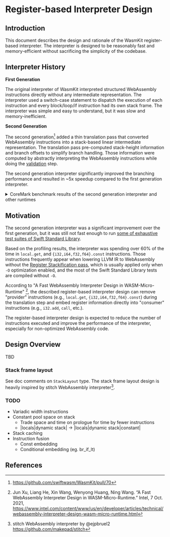 # Register-based Interpreter Design

## Introduction

This document describes the design and rationale of the WasmKit register-based interpreter. The interpreter is designed to be reasonably fast and memory-efficient without sacrificing the simplicity of the codebase.

## Interpreter History

**First Generation**

The original interpreter of WasmKit interpreted structured WebAssembly instructions directly without any intermediate representation. The interpreter used a switch-case statement to dispatch the execution of each instruction and every block/loop/if instruction had its own stack frame. The interpreter was simple and easy to understand, but it was slow and memory-inefficient.

**Second Generation**

The second generation[^1] added a thin translation pass that converted WebAssembly instructions into a stack-based linear intermediate representation. The translation pass pre-computed stack-height information and branch offsets to simplify branch handling. Those information were computed by abstractly interpreting the WebAssembly instructions while doing the [validation](https://webassembly.github.io/spec/core/valid/index.html) step.

The second generation interpreter significantly improved the branching performance and resulted in ~5x speedup compared to the first generation interpreter.

<details>

<summary>CoreMark benchmark results of the second generation interpreter and other runtimes</summary>

```
===== Running CoreMark with WasmKit... =====
2K performance run parameters for coremark.
CoreMark Size    : 666
Total ticks      : 849462320
Total time (secs): 13.734364
Iterations/Sec   : 291.240274
Iterations       : 4000
Compiler version : GCCClang 18.1.2-wasi-sdk (https://github.com/llvm/llvm-project 26a1d6601d727a96f4301d0d8647b5a42760ae0c)
Compiler flags   : -O3 -D_WASI_EMULATED_PROCESS_CLOCKS -lwasi-emulated-process-clocks
Memory location  : STACK
seedcrc          : 0xe9f5
[0]crclist       : 0xe714
[0]crcmatrix     : 0x1fd7
[0]crcstate      : 0x8e3a
[0]crcfinal      : 0x65c5
Correct operation validated. See README.md for run and reporting rules.
CoreMark 1.0 : 291.240274 / GCCClang 18.1.2-wasi-sdk (https://github.com/llvm/llvm-project 26a1d6601d727a96f4301d0d8647b5a42760ae0c) -O3 -D_WASI_EMULATED_PROCESS_CLOCKS -lwasi-emulated-process-clocks    / STACK

===== Running CoreMark with wasmi... =====
2K performance run parameters for coremark.
CoreMark Size    : 666
Total ticks      : 2252434821
Total time (secs): 15.137337
Iterations/Sec   : 1321.236383
Iterations       : 20000
Compiler version : GCCClang 18.1.2-wasi-sdk (https://github.com/llvm/llvm-project 26a1d6601d727a96f4301d0d8647b5a42760ae0c)
Compiler flags   : -O3 -D_WASI_EMULATED_PROCESS_CLOCKS -lwasi-emulated-process-clocks
Memory location  : STACK
seedcrc          : 0xe9f5
[0]crclist       : 0xe714
[0]crcmatrix     : 0x1fd7
[0]crcstate      : 0x8e3a
[0]crcfinal      : 0x382f
Correct operation validated. See README.md for run and reporting rules.
CoreMark 1.0 : 1321.236383 / GCCClang 18.1.2-wasi-sdk (https://github.com/llvm/llvm-project 26a1d6601d727a96f4301d0d8647b5a42760ae0c) -O3 -D_WASI_EMULATED_PROCESS_CLOCKS -lwasi-emulated-process-clocks    / STACK

===== Running CoreMark with wasmtime... =====
2K performance run parameters for coremark.
CoreMark Size    : 666
Total ticks      : 170628066
Total time (secs): 17.350497
Iterations/Sec   : 11527.047157
Iterations       : 200000
Compiler version : GCCClang 18.1.2-wasi-sdk (https://github.com/llvm/llvm-project 26a1d6601d727a96f4301d0d8647b5a42760ae0c)
Compiler flags   : -O3 -D_WASI_EMULATED_PROCESS_CLOCKS -lwasi-emulated-process-clocks
Memory location  : STACK
seedcrc          : 0xe9f5
[0]crclist       : 0xe714
[0]crcmatrix     : 0x1fd7
[0]crcstate      : 0x8e3a
[0]crcfinal      : 0x4983
Correct operation validated. See README.md for run and reporting rules.
CoreMark 1.0 : 11527.047157 / GCCClang 18.1.2-wasi-sdk (https://github.com/llvm/llvm-project 26a1d6601d727a96f4301d0d8647b5a42760ae0c) -O3 -D_WASI_EMULATED_PROCESS_CLOCKS -lwasi-emulated-process-clocks    / STACK
```

</details>


## Motivation

The second generation interpreter was a significant improvement over the first generation, but it was still not fast enough to run [some of exhaustive test suites of Swift Standard Library](https://github.com/swiftlang/swift/tree/main/test/stdlib).

Based on the profiling results, the interpreter was spending over 60% of the time in `local.get`, and `{i32,i64,f32,f64}.const` instructions. Those instructions frequently appear when lowering LLVM IR to WebAssembly without the [Register Stackification pass](https://github.com/llvm/llvm-project/blob/llvmorg-18.1.8/llvm/lib/Target/WebAssembly/WebAssemblyRegStackify.cpp), which is usually applied only when `-O` optimization enabled, and the most of the Swift Standard Library tests are compiled without `-O`.

According to "A Fast WebAssembly Interpreter Design in WASM-Micro-Runtime" [^2], the described register-based interpreter design can remove "provider" instructions (e.g., `local.get`, `{i32,i64,f32,f64}.const`) during the translation step and embed register information directly into "consumer" instructions (e.g., `i32.add`, `call`, etc.).

The register-based interpreter design is expected to reduce the number of instructions executed and improve the performance of the interpreter, especially for non-optimized WebAssembly code.

## Design Overview

TBD

### Stack frame layout

See doc comments on `StackLayout` type. The stack frame layout design is heavily inspired by stitch WebAssembly interpreter[^4].

### TODO

- Variadic width instructions
- Constant pool space on stack
  - Trade space and time on prologue for time by fewer instructions
  - |locals|dynamic stack| -> |locals|dynamic stack|constant|
- Stack caching
- Instruction fusion
  - Const embedding
  - Conditional embedding (eg. br_if_lt)

## References

[^1]: https://github.com/swiftwasm/WasmKit/pull/70
[^2]: Jun Xu, Liang He, Xin Wang, Wenyong Huang, Ning Wang. “A Fast WebAssembly Interpreter Design in WASM-Micro-Runtime.” Intel, 7 Oct. 2021, https://www.intel.com/content/www/us/en/developer/articles/technical/webassembly-interpreter-design-wasm-micro-runtime.html
[^3]: [Baseline Compilation in Wasmtime](https://github.com/bytecodealliance/rfcs/blob/de8616ba2fe01f3e94467a0f6ef3e4195c274334/accepted/wasmtime-baseline-compilation.md)
[^4]: stitch WebAssembly interpreter by @ejpbruel2 https://github.com/makepad/stitch
